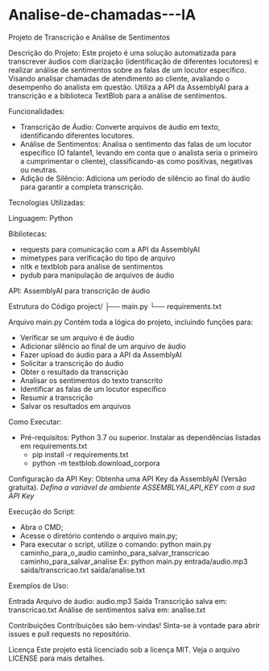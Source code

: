 # Analise-de-chamadas---IA
Projeto de Transcrição e Análise de Sentimentos

Descrição do Projeto:
  Este projeto é uma solução automatizada para transcrever áudios com diarização (identificação de diferentes locutores) e realizar análise de sentimentos sobre as falas de um locutor específico. Visando analisar chamadas de atendimento ao cliente, avaliando o desempenho do analista em questão.
  Utiliza a API da AssemblyAI para a transcrição e a biblioteca TextBlob para a análise de sentimentos.

Funcionalidades:

- Transcrição de Áudio: Converte arquivos de áudio em texto, identificando diferentes locutores.
- Análise de Sentimentos: Analisa o sentimento das falas de um locutor específico (O falante1, levando em conta que o analista seria o primeiro a cumprimentar o cliente), classificando-as como positivas, negativas ou neutras.
- Adição de Silêncio: Adiciona um período de silêncio ao final do áudio para garantir a completa transcrição.

Tecnologias Utilizadas:

Linguagem: Python

Bibliotecas:

- requests para comunicação com a API da AssemblyAI
- mimetypes para verificação do tipo de arquivo
- nltk e textblob para análise de sentimentos
- pydub para manipulação de arquivos de áudio
  
API: AssemblyAI para transcrição de áudio


Estrutura do Código
project/
├── main.py
└── requirements.txt

Arquivo main.py
Contém toda a lógica do projeto, incluindo funções para:
- Verificar se um arquivo é de áudio
- Adicionar silêncio ao final de um arquivo de áudio
- Fazer upload do áudio para a API da AssemblyAI
- Solicitar a transcrição do áudio
- Obter o resultado da transcrição
- Analisar os sentimentos do texto transcrito
- Identificar as falas de um locutor específico
- Resumir a transcrição
- Salvar os resultados em arquivos

Como Executar:
- Pré-requisitos:
    Python 3.7 ou superior.
Instalar as dependências listadas em requirements.txt
  - pip install -r requirements.txt
  - python -m textblob.download_corpora

Configuração da API Key:
  Obtenha uma API Key da AssemblyAI (Versão gratuita).
  *Defina a variável de ambiente ASSEMBLYAI_API_KEY com a sua API Key*

Execução do Script:
- Abra o CMD;
- Acesse o diretório contendo o arquivo main.py;
- Para executar o script, utilize o comando: python main.py caminho_para_o_audio caminho_para_salvar_transcricao caminho_para_salvar_analise
Ex: python main.py entrada/audio.mp3 saida/transcricao.txt saida/analise.txt

Exemplos de Uso:

Entrada
  Arquivo de áudio: audio.mp3
Saída
  Transcrição salva em: transcricao.txt
  Análise de sentimentos salva em: analise.txt
  
Contribuições
Contribuições são bem-vindas! Sinta-se à vontade para abrir issues e pull requests no repositório.

Licença
Este projeto está licenciado sob a licença MIT. Veja o arquivo LICENSE para mais detalhes.
